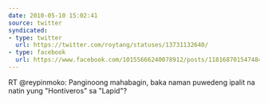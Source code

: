 ```yaml
---
date: 2010-05-10 15:02:41
source: twitter
syndicated:
- type: twitter
  url: https://twitter.com/roytang/statuses/13731132640/
- type: facebook
  url: https://www.facebook.com/10155666240078912/posts/118168701547484
---
```


RT @reypinmoko: Panginoong mahabagin, baka naman puwedeng ipalit na natin yung "Hontiveros" sa "Lapid"?
